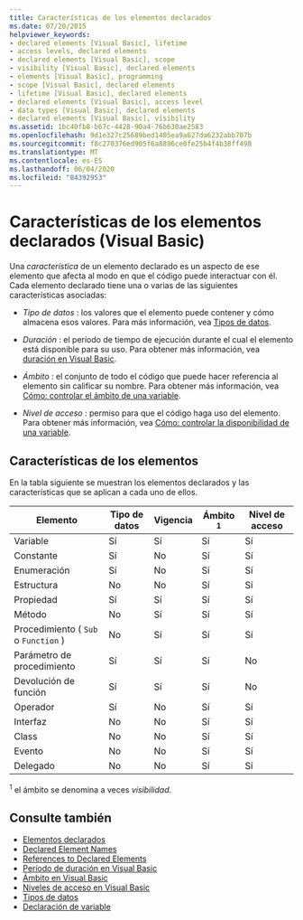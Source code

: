 ```yaml
---
title: Características de los elementos declarados
ms.date: 07/20/2015
helpviewer_keywords:
- declared elements [Visual Basic], lifetime
- access levels, declared elements
- declared elements [Visual Basic], scope
- visibility [Visual Basic], declared elements
- elements [Visual Basic], programming
- scope [Visual Basic], declared elements
- lifetime [Visual Basic], declared elements
- declared elements [Visual Basic], access level
- data types [Visual Basic], declared elements
- declared elements [Visual Basic], visibility
ms.assetid: 1bc40fb8-b67c-4428-90a4-76b630ae2583
ms.openlocfilehash: 9d1e327c25689bed1405ea9a627da6232abb707b
ms.sourcegitcommit: f8c270376ed905f6a8896ce0fe25b4f4b38ff498
ms.translationtype: MT
ms.contentlocale: es-ES
ms.lasthandoff: 06/04/2020
ms.locfileid: "84392953"
---
```

# <a name="declared-element-characteristics-visual-basic"></a>Características de los elementos declarados (Visual Basic)
Una *característica* de un elemento declarado es un aspecto de ese elemento que afecta al modo en que el código puede interactuar con él. Cada elemento declarado tiene una o varias de las siguientes características asociadas:  
  
- *Tipo de datos* : los valores que el elemento puede contener y cómo almacena esos valores. Para más información, vea [Tipos de datos](../../../language-reference/data-types/index.md).  
  
- *Duración* : el período de tiempo de ejecución durante el cual el elemento está disponible para su uso. Para obtener más información, vea [duración en Visual Basic](lifetime.md).  
  
- *Ámbito* : el conjunto de todo el código que puede hacer referencia al elemento sin calificar su nombre. Para obtener más información, vea [Cómo: controlar el ámbito de una variable](how-to-control-the-scope-of-a-variable.md).  
  
- *Nivel de acceso* : permiso para que el código haga uso del elemento. Para obtener más información, vea [Cómo: controlar la disponibilidad de una variable](how-to-control-the-availability-of-a-variable.md).  
  
## <a name="characteristics-of-the-elements"></a>Características de los elementos  
 En la tabla siguiente se muestran los elementos declarados y las características que se aplican a cada uno de ellos.  
  
|Elemento|Tipo de datos|Vigencia|Ámbito <sup>1</sup>|Nivel de acceso|  
|-------------|---------------|--------------|------------------------|------------------|  
|Variable|Sí|Sí|Sí|Sí|  
|Constante|Sí|No|Sí|Sí|  
|Enumeración|Sí|No|Sí|Sí|  
|Estructura|No|No|Sí|Sí|  
|Propiedad|Sí|Sí|Sí|Sí|  
|Método|No|Sí|Sí|Sí|  
|Procedimiento ( `Sub` o `Function` )|No|Sí|Sí|Sí|  
|Parámetro de procedimiento|Sí|Sí|Sí|No|  
|Devolución de función|Sí|Sí|Sí|No|  
|Operador|Sí|No|Sí|Sí|  
|Interfaz|No|No|Sí|Sí|  
|Class|No|No|Sí|Sí|  
|Evento|No|No|Sí|Sí|  
|Delegado|No|No|Sí|Sí|  
  
 <sup>1</sup> el ámbito se denomina a veces *visibilidad*.  
  
## <a name="see-also"></a>Consulte también

- [Elementos declarados](index.md)
- [Declared Element Names](declared-element-names.md)
- [References to Declared Elements](references-to-declared-elements.md)
- [Período de duración en Visual Basic](lifetime.md)
- [Ámbito en Visual Basic](scope.md)
- [Niveles de acceso en Visual Basic](access-levels.md)
- [Tipos de datos](../data-types/index.md)
- [Declaración de variable](../variables/variable-declaration.md)
